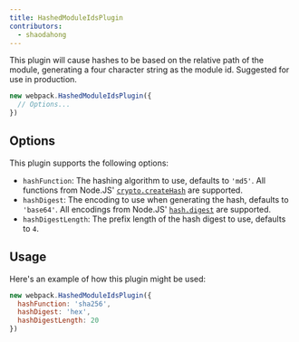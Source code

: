 ```yaml
---
title: HashedModuleIdsPlugin
contributors:
  - shaodahong
---
```


This plugin will cause hashes to be based on the relative path of the module, generating a four character string as the module id. Suggested for use in production.

``` js
new webpack.HashedModuleIdsPlugin({
  // Options...
})
```


## Options

This plugin supports the following options:

- `hashFunction`: The hashing algorithm to use, defaults to `'md5'`. All functions from Node.JS' [`crypto.createHash`](https://nodejs.org/api/crypto.html#crypto_crypto_createhash_algorithm) are supported.
- `hashDigest`: The encoding to use when generating the hash, defaults to `'base64'`. All encodings from Node.JS' [`hash.digest`](https://nodejs.org/api/crypto.html#crypto_hash_digest_encoding) are supported.
- `hashDigestLength`: The prefix length of the hash digest to use, defaults to `4`.


## Usage

Here's an example of how this plugin might be used:

``` js
new webpack.HashedModuleIdsPlugin({
  hashFunction: 'sha256',
  hashDigest: 'hex',
  hashDigestLength: 20
})
```
